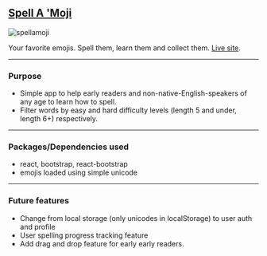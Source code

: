 ## [Spell A 'Moji](https://www.spellamoji.com)

![spellamoji](https://user-images.githubusercontent.com/86252224/197204735-48f7ed86-ca91-423e-a734-9f5947746e1a.png)

Your favorite emojis. Spell them, learn them and collect them. [Live site](https://www.spellamoji.com).

---

### Purpose

- Simple app to help early readers and non-native-English-speakers of any age to learn how to spell.
- Filter words by easy and hard difficulty levels (length 5 and under, length 6+) respectively.

---

### Packages/Dependencies used

- react, bootstrap, react-bootstrap
- emojis loaded using simple unicode

---

### Future features

- Change from local storage (only unicodes in localStorage) to user auth and profile
- User spelling progress tracking feature
- Add drag and drop feature for early early readers.
